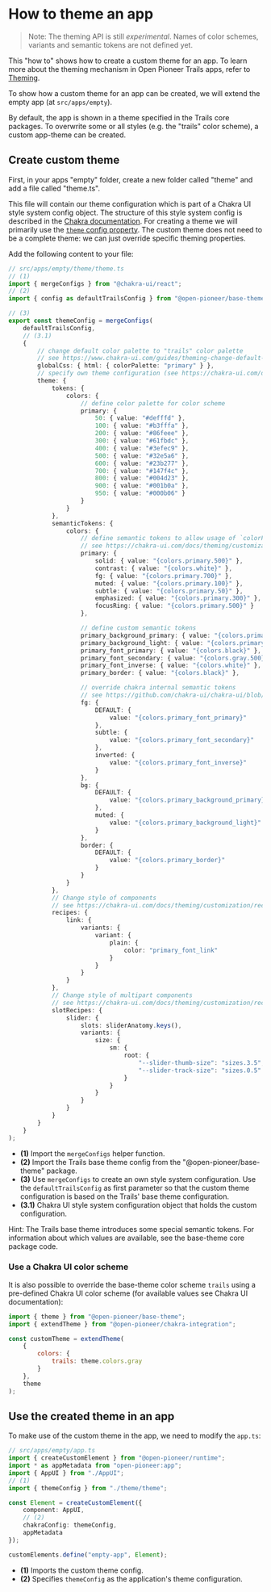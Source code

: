 # How to theme an app

> Note: The theming API is still _experimental_. Names of color schemes, variants and semantic tokens are not defined yet.

This "how to" shows how to create a custom theme for an app. To learn more about the theming
mechanism in Open Pioneer Trails apps, refer to [Theming](../reference/Theming.md).

To show how a custom theme for an app can be created, we will extend the empty app
(at `src/apps/empty`).

By default, the app is shown in a theme specified in the Trails core packages.
To overwrite some or all styles (e.g. the "trails" color scheme), a custom app-theme can be created.

## Create custom theme

First, in your apps "empty" folder, create a new folder called "theme" and add a file called "theme.ts".

This file will contain our theme configuration which is part of a Chakra UI style system config object.
The structure of this style system config is described in the [Chakra documentation](https://chakra-ui.com/docs/theming/overview#config).
For creating a theme we will primarily use the [`theme` config property](https://chakra-ui.com/docs/theming/overview#theme).
The custom theme does not need to be a complete theme: we can just override specific theming properties.

Add the following content to your file:

```ts
// src/apps/empty/theme/theme.ts
// (1)
import { mergeConfigs } from "@chakra-ui/react";
// (2)
import { config as defaultTrailsConfig } from "@open-pioneer/base-theme";

// (3)
export const themeConfig = mergeConfigs(
    defaultTrailsConfig,
    // (3.1)
    {
        // change default color palette to "trails" color palette
        // see https://www.chakra-ui.com/guides/theming-change-default-color-palette
        globalCss: { html: { colorPalette: "primary" } },
        // specify own theme configuration (see https://chakra-ui.com/docs/theming/overview#theme)
        theme: {
            tokens: {
                colors: {
                    // define color palette for color scheme
                    primary: {
                        50: { value: "#defffd" },
                        100: { value: "#b3fffa" },
                        200: { value: "#86feee" },
                        300: { value: "#61fbdc" },
                        400: { value: "#3efec9" },
                        500: { value: "#32e5a6" },
                        600: { value: "#23b277" },
                        700: { value: "#147f4c" },
                        800: { value: "#004d23" },
                        900: { value: "#001b0a" },
                        950: { value: "#000b06" }
                    }
                }
            },
            semanticTokens: {
                colors: {
                    // define semantic tokens to allow usage of `colorPalette` property in components
                    // see https://chakra-ui.com/docs/theming/customization/colors#color-palette
                    primary: {
                        solid: { value: "{colors.primary.500}" },
                        contrast: { value: "{colors.white}" },
                        fg: { value: "{colors.primary.700}" },
                        muted: { value: "{colors.primary.100}" },
                        subtle: { value: "{colors.primary.50}" },
                        emphasized: { value: "{colors.primary.300}" },
                        focusRing: { value: "{colors.primary.500}" }
                    },

                    // define custom semantic tokens
                    primary_background_primary: { value: "{colors.primary.300}" },
                    primary_background_light: { value: "{colors.primary.50}" },
                    primary_font_primary: { value: "{colors.black}" },
                    primary_font_secondary: { value: "{colors.gray.500}" },
                    primary_font_inverse: { value: "{colors.white}" },
                    primary_border: { value: "{colors.black}" },

                    // override chakra internal semantic tokens
                    // see https://github.com/chakra-ui/chakra-ui/blob/main/packages/react/src/theme/semantic-tokens/colors.ts
                    fg: {
                        DEFAULT: {
                            value: "{colors.primary_font_primary}"
                        },
                        subtle: {
                            value: "{colors.primary_font_secondary}"
                        },
                        inverted: {
                            value: "{colors.primary_font_inverse}"
                        }
                    },
                    bg: {
                        DEFAULT: {
                            value: "{colors.primary_background_primary}"
                        },
                        muted: {
                            value: "{colors.primary_background_light}"
                        }
                    },
                    border: {
                        DEFAULT: {
                            value: "{colors.primary_border}"
                        }
                    }
                }
            },
            // Change style of components
            // see https://chakra-ui.com/docs/theming/customization/recipes#recipes
            recipes: {
                link: {
                    variants: {
                        variant: {
                            plain: {
                                color: "primary_font_link"
                            }
                        }
                    }
                }
            },
            // Change style of multipart components
            // see https://chakra-ui.com/docs/theming/customization/recipes#slot-recipes
            slotRecipes: {
                slider: {
                    slots: sliderAnatomy.keys(),
                    variants: {
                        size: {
                            sm: {
                                root: {
                                    "--slider-thumb-size": "sizes.3.5",
                                    "--slider-track-size": "sizes.0.5"
                                }
                            }
                        }
                    }
                }
            }
        }
    }
);
```

-   **(1)** Import the `mergeConfigs` helper function.
-   **(2)** Import the Trails base theme config from the "@open-pioneer/base-theme" package.
-   **(3)** Use `mergeConfigs` to create an own style system configuration. Use the `defaultTrailsConfig` as first parameter so that the custom theme configuration is based on the Trails' base theme configuration.
-   **(3.1)** Chakra UI style system configuration object that holds the custom configuration.

Hint: The Trails base theme introduces some special semantic tokens.
For information about which values are available, see the base-theme core package code.

### Use a Chakra UI color scheme

It is also possible to override the base-theme color scheme `trails` using a pre-defined Chakra UI
color scheme (for available values see Chakra UI documentation):

```jsx
import { theme } from "@open-pioneer/base-theme";
import { extendTheme } from "@open-pioneer/chakra-integration";

const customTheme = extendTheme(
    {
        colors: {
            trails: theme.colors.gray
        }
    },
    theme
);
```

## Use the created theme in an app

To make use of the custom theme in the app, we need to modify the `app.ts`:

```ts
// src/apps/empty/app.ts
import { createCustomElement } from "@open-pioneer/runtime";
import * as appMetadata from "open-pioneer:app";
import { AppUI } from "./AppUI";
// (1)
import { themeConfig } from "./theme/theme";

const Element = createCustomElement({
    component: AppUI,
    // (2)
    chakraConfig: themeConfig,
    appMetadata
});

customElements.define("empty-app", Element);
```

-   **(1)** Imports the custom theme config.
-   **(2)** Specifies `themeConfig` as the application's theme configuration.
